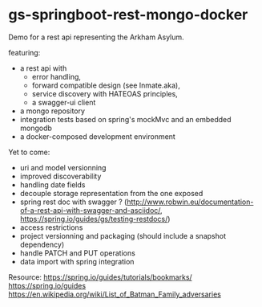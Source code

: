 # gs-springboot-rest-mongo-docker


Demo for a rest api representing the Arkham Asylum.

featuring:
* a rest api with
  * error handling,
  * forward compatible design (see Inmate.aka),
  * service discovery with HATEOAS principles,
  * a swagger-ui client
* a mongo repository
* integration tests based on spring's mockMvc and an embedded mongodb
* a docker-composed development environment

Yet to come: 
* uri and model versionning
* improved discoverability
* handling date fields
* decouple storage representation from the one exposed
* spring rest doc with swagger ?
(http://www.robwin.eu/documentation-of-a-rest-api-with-swagger-and-asciidoc/, https://spring.io/guides/gs/testing-restdocs/)
* access restrictions
* project versionning and packaging (should include a snapshot dependency)
* handle PATCH and PUT operations
* data import with spring integration

Resource:
https://spring.io/guides/tutorials/bookmarks/
https://spring.io/guides
https://en.wikipedia.org/wiki/List_of_Batman_Family_adversaries